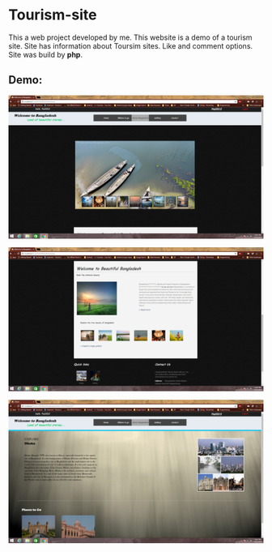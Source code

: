 # Tourism-site
This a web project developed by me. This website is a demo of a tourism site. Site has information about Toursim sites. Like and comment options. Site was build by **php**.
## Demo:
![Home page](https://raw.githubusercontent.com/PialKanti/Tourism-site/master/img/Screenshot%20(1).png)

![Home page](https://raw.githubusercontent.com/PialKanti/Tourism-site/master/img/Screenshot%20(2).png)

![Tousrism spots](https://raw.githubusercontent.com/PialKanti/Tourism-site/master/img/Screenshot%20(3).png)
